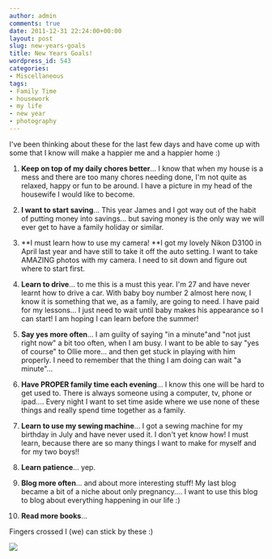 ```yaml
---
author: admin
comments: true
date: 2011-12-31 22:24:00+00:00
layout: post
slug: new-years-goals
title: New Years Goals!
wordpress_id: 543
categories:
- Miscellaneous
tags:
- Family Time
- housework
- my life
- new year
- photography
---
```


I've been thinking about these for the last few days and have come up with some that I know will make a happier me and a happier home :)  
  
1.  **Keep on top of my daily chores better**... I know that when my house is a mess and there are too many chores needing done, I'm not quite as relaxed, happy or fun to be around.  I have a picture in my head of the housewife I would like to become.   
  
2.  **I want to start saving**... This year James and I got way out of the habit of putting money into savings... but saving money is the only way we will ever get to have a family holiday or similar.  
  
3.  **I must learn how to use my camera!  **I got my lovely Nikon D3100 in April last year and have still to take it off the auto setting.  I want to take AMAZING photos with my camera.  I need to sit down and figure out where to start first.  
  
4.  **Learn to drive**... to me this is a must this year.  I'm 27 and have never learnt how to drive a car.  With baby boy number 2 almost here now, I know it is something that we, as a family, are going to need.  I have paid for my lessons... I just need to wait until baby makes his appearance so I can start!  I am hoping I can learn before the summer!  
  
5.  **Say yes more often**... I am guilty of saying "in a minute"and "not just right now" a bit too often, when I am busy.  I want to be able to say "yes of course" to Ollie more... and then get stuck in playing with him properly.  I need to remember that the thing I am doing can wait "a minute"...  
  
6.  **Have PROPER family time each evening**... I know this one will be hard to get used to.  There is always someone using a computer, tv, phone or ipad.... Every night I want to set time aside where we use none of these things and really spend time together as a family.  
  
7.  **Learn to use my sewing machine**... I got a sewing machine for my birthday in July and have never used it.  I don't yet know how!  I must learn, because there are so many things I want to make for myself and for my two boys!!  
  
8.  **Learn patience**... yep.  
  
9.  **Blog more often**... and about more interesting stuff!  My last blog became a bit of a niche about only pregnancy.... I want to use this blog to blog about everything happening in our life :)  
  
10.  **Read more books**...  
  
Fingers crossed I (we) can stick by these :)

![](https://blogger.googleusercontent.com/tracker/251139911615938991-2395583300084275627?l=www.outmumbered.com)
